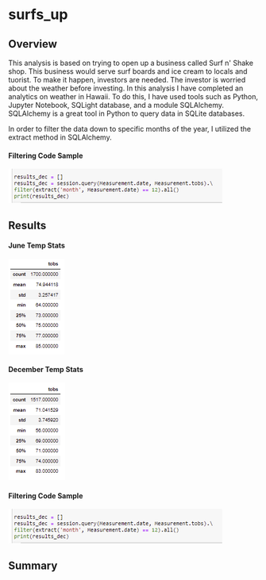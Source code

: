 # surfs_up

## Overview

This analysis is based on trying to open up a business called Surf n' Shake shop. This business would serve surf boards and ice cream to locals and tuorist. To make it happen, investors are needed. The investor is worried about the weather before investing. In this analysis I have completed an analytics on weather in Hawaii. To do this, I have used tools such as Python, Jupyter Notebook, SQLight database, and a module SQLAlchemy. SQLAlchemy is a great tool in Python to query data in SQLite databases. 

In order to filter the data down to specific months of the year, I utilized the extract method in SQLAlchemy. 

#### Filtering Code Sample
 ![Code_Example](/Resources/Code_Example.PNG)

## Results
#### June Temp Stats
![June_Temp](/Resources/June_temp_analysis.PNG)
 
#### December Temp Stats
![Dec_Temp](/Resources/December_temp_analysis.PNG)

#### Filtering Code Sample
 ![Code_Example](/Resources/Code_Example.PNG)

## Summary



